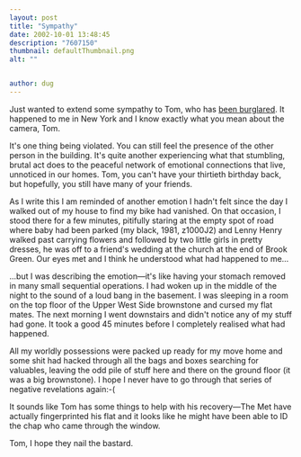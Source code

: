 ```yaml
---
layout: post
title: "Sympathy"
date: 2002-10-01 13:48:45
description: "7607150"
thumbnail: defaultThumbnail.png
alt: ""


author: dug
---
```


<p>Just wanted to extend some sympathy to Tom, who has <a href="http://www.plasticbag.org/archives/2002_09_22_archive.shtml#85504506">been burglared</a>. It happened to me in New York and I know exactly what you mean about the camera, Tom.</p>

<p>It's one thing being violated. You can still feel the presence of the other person in the building. It's quite another experiencing what that stumbling, brutal act does to the peaceful network of emotional connections that live, unnoticed in our homes. Tom, you can't have your thirtieth birthday back, but hopefully, you still have many of your friends.</p>

<p>As I write this I am reminded of another emotion I hadn't felt since the day I walked out of my house to find my bike had vanished. On that occasion, I stood there for a few minutes, pitifully staring at the empty spot of road where baby had been parked (my black, 1981, z1000J2) and Lenny Henry walked past carrying flowers and followed by two little girls in pretty dresses, he was off to a friend's wedding at the church at the end of Brook Green. Our eyes met and I think he understood what had happened to me...</p>

<p>...but I was describing the emotion&mdash;it's like having your stomach removed in many small sequential operations. I had woken up in the middle of the night to the sound of a loud bang in the basement. I was sleeping in a room on the top floor of the Upper West Side brownstone and cursed my flat mates. The next morning I went downstairs and didn't notice any of my stuff had gone. It took a good 45 minutes before I completely realised what had happened.</p>

<p>All my worldly possessions were packed up ready for my move home and some shit had hacked through all the bags and boxes searching for valuables, leaving the odd pile of stuff here and there on the ground floor (it was a big brownstone). I hope I never have to go through that series of negative revelations again:-(</p>

<p>It sounds like Tom has some things to help with his recovery&mdash;The Met have actually fingerprinted his flat and it looks like he might have been able to ID the chap who came through the window. </p>

<p>Tom, I hope they nail the bastard.</p>
